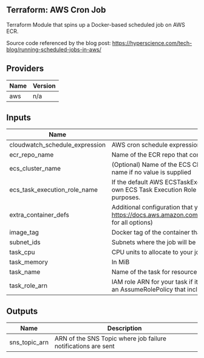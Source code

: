 ## Terraform: AWS Cron Job

Terraform Module that spins up a Docker-based scheduled job on AWS ECR.

Source code referenced by the blog post: https://hyperscience.com/tech-blog/running-scheduled-jobs-in-aws/

## Providers

| Name | Version |
|------|---------|
| aws | n/a |

## Inputs

| Name | Description | Type | Default | Required |
|------|-------------|------|---------|:--------:|
| cloudwatch\_schedule\_expression | AWS cron schedule expression | `string` | n/a | yes |
| ecr\_repo\_name | Name of the ECR repo that contains the Docker image of your cron job | `string` | n/a | yes |
| ecs\_cluster\_name | (Optional) Name of the ECS Cluster that you want to execute your cron job. Defaults to your task name if no value is supplied | `string` | `""` | no |
| ecs\_task\_execution\_role\_name | If the default AWS ECSTaskExecutionRole is not sufficient for your needs, you can provide your own ECS Task Execution Role here.  The module will attach a CloudWatch policy for logging purposes. | `string` | `""` | no |
| extra\_container\_defs | Additional configuration that you want to add to your task definition (see https://docs.aws.amazon.com/AmazonECS/latest/developerguide/task_definition_parameters.html for all options) | `any` | `{}` | no |
| image\_tag | Docker tag of the container that you want to run | `string` | n/a | yes |
| subnet\_ids | Subnets where the job will be run | `list(string)` | n/a | yes |
| task\_cpu | CPU units to allocate to your job (vCPUs \* 1024) | `number` | `1024` | no |
| task\_memory | In MiB | `number` | `2048` | no |
| task\_name | Name of the task for resource naming | `string` | n/a | yes |
| task\_role\_arn | IAM role ARN for your task if it needs to access any AWS resources.  IMPORTANT: This must have an AssumeRolePolicy that includes the 'ecs-tasks.amazonaws.com' provider!! | `any` | `null` | no |

## Outputs

| Name | Description |
|------|-------------|
| sns\_topic\_arn | ARN of the SNS Topic where job failure notifications are sent |
